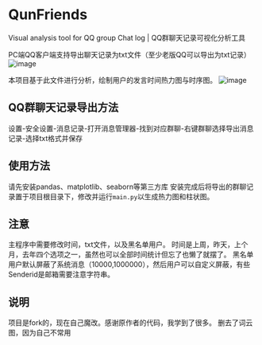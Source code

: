 # QunFriends
 Visual analysis tool for QQ group Chat log | QQ群聊天记录可视化分析工具

PC端QQ客户端支持导出聊天记录为txt文件（至少老版QQ可以导出为txt记录）
![image](Pics/导出方法.jpg)

本项目基于此文件进行分析，绘制用户的发言时间热力图与时序图。
![image](输出图片/例子.png)

## QQ群聊天记录导出方法
设置-安全设置-消息记录-打开消息管理器-找到对应群聊-右键群聊选择导出消息记录-选择txt格式并保存

## 使用方法
请先安装pandas、matplotlib、seaborn等第三方库
安装完成后将导出的群聊记录置于项目根目录下，修改并运行`main.py`以生成热力图和柱状图。

## 注意
主程序中需要修改时间，txt文件，以及黑名单用户。
时间是上周，昨天，上个月，去年四个选项之一，虽然也可以全部时间统计但忘了也懒了就摆了。
黑名单用户默认屏蔽了系统消息（10000,1000000），然后用户可以自定义屏蔽，有些Senderid是邮箱需要注意字符串。

## 说明
项目是fork的，现在自己魔改。感谢原作者的代码，我学到了很多。
删去了词云图，因为自己不常用
